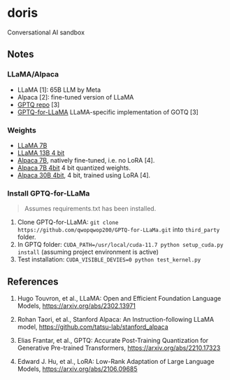 # doris

Conversational AI sandbox

## Notes

### LLaMA/Alpaca

* LLaMA [1]: 65B LLM by Meta
* Alpaca [2]: fine-tuned version of LLaMA
* [GPTQ repo](https://github.com/IST-DASLab/gptq) [3]
* [GPTQ-for-LLaMA](https://github.com/qwopqwop200/GPTQ-for-LLaMa) LLaMA-specific implementation of GOTQ [3]

### Weights

* [LLaMA 7B](https://huggingface.co/decapoda-research/llama-7b-hf)
* [LLaMA 13B 4 bit](https://huggingface.co/decapoda-research/llama-13b-hf-int4)
* [Alpaca 7B](https://huggingface.co/chavinlo/alpaca-native), natively fine-tuned, i.e. no LoRA [4].
* [Alpaca 7B 4bit](https://huggingface.co/ozcur/alpaca-native-4bit) 4 bit quantized weights.
* [Alpaca 30B 4bit](https://huggingface.co/elinas/alpaca-30b-lora-int4), 4 bit, trained using LoRA [4].

### Install GPTQ-for-LLaMa

> Assumes requirements.txt has been installed.

1. Clone GPTQ-for-LLaMA: `git clone https://github.com/qwopqwop200/GPTQ-for-LLaMa.git` into `third_party` folder. 
2. In GPTQ folder: `CUDA_PATH=/usr/local/cuda-11.7 python setup_cuda.py install` (assuming project environment is active)
3. Test installation: `CUDA_VISIBLE_DEVIES=0 python test_kernel.py`

## References

1. Hugo Touvron, et al., LLaMA: Open and Efficient Foundation Language Models, https://arxiv.org/abs/2302.13971

2. Rohan Taori, et al., Stanford Alpaca: An Instruction-following LLaMA model, https://github.com/tatsu-lab/stanford_alpaca

3. Elias Frantar, et al., GPTQ: Accurate Post-Training Quantization for Generative Pre-trained Transformers, https://arxiv.org/abs/2210.17323

4. Edward J. Hu, et al., LoRA: Low-Rank Adaptation of Large Language Models, https://arxiv.org/abs/2106.09685
